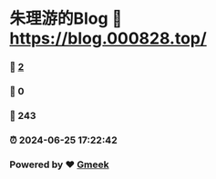 # 朱理游的Blog :link: https://blog.000828.top/ 
### :page_facing_up: [2](https://blog.000828.top//tag.html) 
### :speech_balloon: 0 
### :hibiscus: 243 
### :alarm_clock: 2024-06-25 17:22:42 
### Powered by :heart: [Gmeek](https://github.com/Meekdai/Gmeek)
